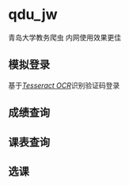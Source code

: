 # qdu_jw

青岛大学教务爬虫 内网使用效果更佳

## 模拟登录

基于[*Tesseract OCR*](https://github.com/tesseract-ocr/tesseract)识别验证码登录

## 成绩查询

## 课表查询

## 选课
